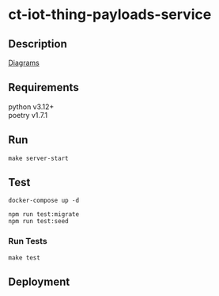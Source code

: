 # ct-iot-thing-payloads-service

## Description

[Diagrams](./docs/DIAGRAMS.md)

## Requirements

python v3.12+  
poetry v1.7.1

## Run

```
make server-start
```

## Test

```
docker-compose up -d

npm run test:migrate
npm run test:seed
```

### Run Tests
```
make test
```

## Deployment
